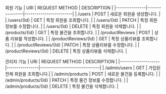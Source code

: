 회원 기능
| URI           | REQUEST METHOD | DESCRIPTION            |
|---------------|----------------|------------------------|
| /users        | POST           | 새로운 회원을 생성합니다. |
| /users/{Id} | GET           | 특정 회원을 조회합니다.  |
| /users/{Id} | PATCH         | 특정 회원 정보를 수정합니다. |
| /users/{Id} | DELETE        | 특정 회원을 삭제합니다.  |
| /products/{Id} | GET         | 특정 물건을 조회합니다.  |
| /productReviews | POST | 상품 리뷰를 작성합니다. |
| /productReviews/{Id} | GET | 특정 상품리뷰를 조회합니다. |
| /productReviews/{Id} | PATCH | 특정 상품리뷰를 수정합니다. |
| /productReviews/{Id} | DELETE | 특정 상품리뷰를 삭제합니다. |


관리자 기능
| URI                | REQUEST METHOD | DESCRIPTION                  |
|--------------------|----------------|------------------------------|
| /admin/users       | GET                | 가입된 전체 회원을 조회합니다.|
| /admin/products     | POST           | 새로운 물건을 등록합니다.      |
| /admin/products/{Id} | PATCH         | 특정 물건 정보를 수정합니다.   |
| /admin/products/{Id} | DELETE      | 특정 물건을 삭제합니다.        |
